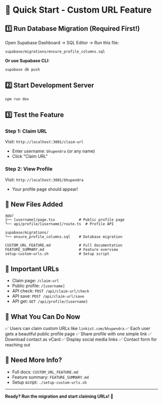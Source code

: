 # 🚀 Quick Start - Custom URL Feature

## 1️⃣ Run Database Migration (Required First!)

Open Supabase Dashboard → SQL Editor → Run this file:
```
supabase/migrations/ensure_profile_columns.sql
```

**Or use Supabase CLI:**
```bash
supabase db push
```

## 2️⃣ Start Development Server

```bash
npm run dev
```

## 3️⃣ Test the Feature

### Step 1: Claim URL
Visit: `http://localhost:3001/claim-url`
- Enter username: `bhupendra` (or any name)
- Click "Claim URL"

### Step 2: View Profile
Visit: `http://localhost:3001/bhupendra`
- Your profile page should appear!

## 📁 New Files Added

```
app/
├── [username]/page.tsx           # Public profile page
└── api/profile/[username]/route.ts  # Profile API

supabase/migrations/
└── ensure_profile_columns.sql    # Database migration

CUSTOM_URL_FEATURE.md             # Full documentation
FEATURE_SUMMARY.md                # Feature overview
setup-custom-urls.sh              # Setup script
```

## 🔗 Important URLs

- Claim page: `/claim-url`
- Public profile: `/[username]`
- API check: `POST /api/claim-url/check`
- API save: `POST /api/claim-url/save`
- API get: `GET /api/profile/[username]`

## 🎯 What You Can Do Now

✅ Users can claim custom URLs like `linkist.com/bhupendra`
✅ Each user gets a beautiful public profile page
✅ Share profile with one simple link
✅ Download contact as vCard
✅ Display social media links
✅ Contact form for reaching out

## 📖 Need More Info?

- Full docs: `CUSTOM_URL_FEATURE.md`
- Feature summary: `FEATURE_SUMMARY.md`
- Setup script: `./setup-custom-urls.sh`

---

**Ready? Run the migration and start claiming URLs! 🎉**
